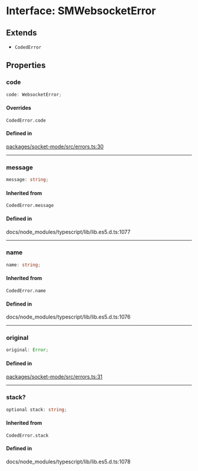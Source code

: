 # Interface: SMWebsocketError

## Extends

- `CodedError`

## Properties

### code

```ts
code: WebsocketError;
```

#### Overrides

`CodedError.code`

#### Defined in

[packages/socket-mode/src/errors.ts:30](https://github.com/slackapi/node-slack-sdk/blob/7b348598b763c2b7545d1042b5f0429775cfa62c/packages/socket-mode/src/errors.ts#L30)

***

### message

```ts
message: string;
```

#### Inherited from

`CodedError.message`

#### Defined in

docs/node\_modules/typescript/lib/lib.es5.d.ts:1077

***

### name

```ts
name: string;
```

#### Inherited from

`CodedError.name`

#### Defined in

docs/node\_modules/typescript/lib/lib.es5.d.ts:1076

***

### original

```ts
original: Error;
```

#### Defined in

[packages/socket-mode/src/errors.ts:31](https://github.com/slackapi/node-slack-sdk/blob/7b348598b763c2b7545d1042b5f0429775cfa62c/packages/socket-mode/src/errors.ts#L31)

***

### stack?

```ts
optional stack: string;
```

#### Inherited from

`CodedError.stack`

#### Defined in

docs/node\_modules/typescript/lib/lib.es5.d.ts:1078
